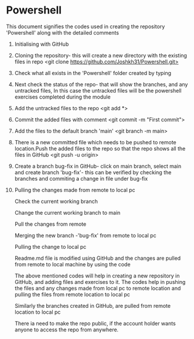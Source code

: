 # Powershell
This document signifies the codes used in creating the repository 'Powershell' along with the detailed comments

1. Initialising with GitHub
<log in  with the user name and password to GitHub account >
<Create new repository- Add files .gitignore, Licence and Readme.md>

2. Cloning the repository- this will create a new directory with the existing files in repo
<git clone https://github.com/Joshkh31/Powershell.git>

3. Check what all exists in the 'Powershell' folder created by typing <dir>

4. Next check the status of the repo- that will show the branches, and any untracked files, In this case the untracked files will be the powershell exercises completed during the module
<git status>

5. Add the untracked files to the repo 
<git add *>

6. Commit the added files with comment
<git commit -m "First commit">

7. Add the files to the default branch 'main'
<git branch -m main>

8. There is a new committed file which needs to be pushed to remote location.Push the added files to the repo so that the repo shows all the files in GitHub
<git push -u origin>

9. Create a branch bug-fix in GitHub- click on main branch, select main and create branch 'bug-fix'- this can be verified by checking the branches and commiting a change in file under bug-fix

10. Pulling the changes made from remote to local pc

    Check the current working branch <git branch>

    Change the current working branch to main<git checkout main>

    Pull the changes from remote <git pull>

    Merging the new branch -'bug-fix' from remote to local pc
    <git checkout bug-fix>

    Pulling the change to local pc <git pull>
    
    Readme.md file is modified using GitHub and the changes are pulled from remote to local machine by using the code <git pull> 

    The above mentioned codes will help in creating a new repository in GitHub, and adding files and exercises to it. The codes help in pushing the files and any       changes made from local pc to remote location and pulling the files from remote location to local pc 

    Similarly the branches created in GitHub, are pulled from remote location to local pc
    
    There ia need to make the repo public, if the account holder wants anyone to access the repo from anywhere.
    
   
